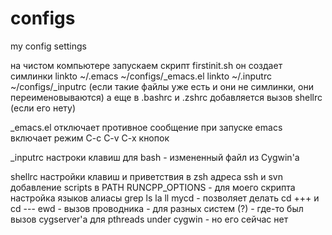 # configs
my config settings

на чистом компьютере запускаем скрипт firstinit.sh
   он создает симлинки 
   linkto ~/.emacs ~/configs/_emacs.el
   linkto ~/.inputrc ~/configs/_inputrc
   (если такие файлы уже есть и они не симлинки, они переименовываются)
   а еще в .bashrc и .zshrc добавляется вызов shellrc (если его нету)

_emacs.el
    отключает противное сообщение при запуске emacs
    включает режим C-c C-v C-x кнопок

_inputrc
    настроки клавиш для bash - измененный файл из Cygwin'а

shellrc
    настройки клавиш и приветствия в zsh
    адреса ssh и svn
    добавление scripts в PATH
    RUNCPP_OPTIONS - для моего скрипта
    настройка языков
    алиасы grep ls la ll
    mycd - позволяет делать  cd +++ и cd ---
    ewd - вызов проводника - для разных систем
    (?) - где-то был вызов cygserver'а для pthreads under cygwin - но его сейчас нет

    
    